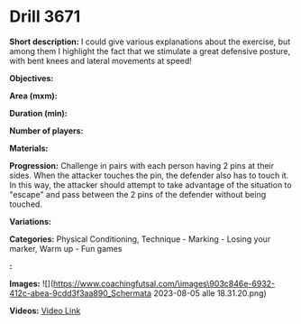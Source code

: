 # Drill 3671

**Short description:**
I could give various explanations about the exercise, but among them I highlight the fact that we stimulate a great defensive posture, with bent knees and lateral movements at speed!

**Objectives:**


**Area (mxm):**


**Duration (min):**


**Number of players:**


**Materials:**


**Progression:**
Challenge in pairs with each person having 2 pins at their sides. When the attacker touches the pin, the defender also has to touch it. In this way, the attacker should attempt to take advantage of the situation to "escape" and pass between the 2 pins of the defender without being touched.

**Variations:**


**Categories:**
Physical Conditioning, Technique - Marking - Losing your marker, Warm up - Fun games

**:**


**Images:**
![](https://www.coachingfutsal.com/\images\903c846e-6932-412c-abea-9cdd3f3aa890_Schermata 2023-08-05 alle 18.31.20.png)

**Videos:**
[Video Link](https://www.youtube.com/embed/8SAHUqq6yHs)

